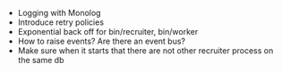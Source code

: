 * Logging with Monolog
* Introduce retry policies
* Exponential back off for bin/recruiter, bin/worker
* How to raise events? Are there an event bus?
* Make sure when it starts that there are not other recruiter process on the same db
